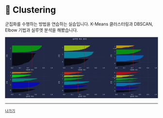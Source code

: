 # 🍇 Clustering

군집화를 수행하는 방법을 연습하는 실습입니다. K-Means 클러스터링과 DBSCAN, Elbow 기법과 실루엣 분석을 해봤습니다. 

![](/resources/clustering.png)

---
[`나가기`](../)